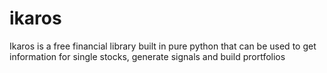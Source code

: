 # ikaros
Ikaros is a free financial library built in pure python that can be used to get information for single stocks, generate signals and build prortfolios 
